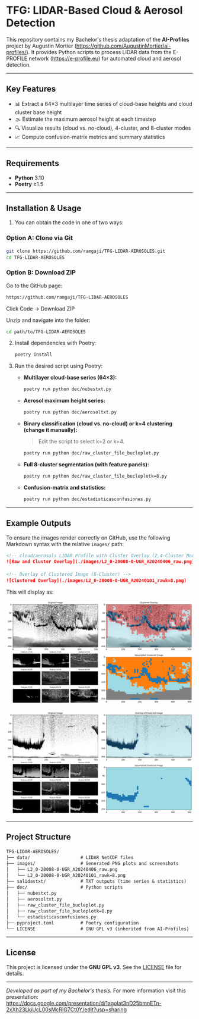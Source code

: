 # TFG: LIDAR-Based Cloud & Aerosol Detection

This repository contains my Bachelor's thesis adaptation of the **AI-Profiles** project by Augustin Mortier (https://github.com/AugustinMortier/ai-profiles/). It provides Python scripts to process LIDAR data from the E-PROFILE network (https://e-profile.eu) for automated cloud and aerosol detection.

---

## Key Features

* 📊 Extract a 64×3 multilayer time series of cloud-base heights and cloud cluster base height
* 🌫️ Estimate the maximum aerosol height at each timestep
* 🔍 Visualize results  (cloud vs. no-cloud), 4-cluster, and 8-cluster modes
* 📈 Compute confusion-matrix metrics and summary statistics

---

## Requirements

* **Python** 3.10
* **Poetry** ≥1.5

---

## Installation & Usage


1. You can obtain the code in one of two ways:

### Option A: Clone via Git

```bash
git clone https://github.com/ramgaji/TFG-LIDAR-AEROSOLES.git
cd TFG-LIDAR-AEROSOLES

 ```
### Option B: Download ZIP
Go to the GitHub page:
```bash
https://github.com/ramgaji/TFG-LIDAR-AEROSOLES
 ```
Click Code → Download ZIP

Unzip and navigate into the folder:
```bash
cd path/to/TFG-LIDAR-AEROSOLES
```
2. Install dependencies with Poetry:

   ```bash
   poetry install
   ```


3. Run the desired script using Poetry:

   * **Multilayer cloud-base series (64×3):**

     ```bash
     poetry run python dec/nubestxt.py
     ```

   * **Aerosol maximum height series:**

     ```bash
     poetry run python dec/aerosoltxt.py
     ```

   * **Binary classification (cloud vs. no-cloud) or k=4 clustering (change it manually):**

     > Edit the script to select k=2 or k=4.

     ```bash
     poetry run python dec/raw_cluster_file_bucleplot.py
     ```

   * **Full 8-cluster segmentation (with feature panels):**

     ```bash
     poetry run python dec/raw_cluster_file_bucleplotk=8.py
     ```

   * **Confusion-matrix and statistics:**

     ```bash
     poetry run python dec/estadisticasconfusiones.py
     ```

---

## Example Outputs

To ensure the images render correctly on GitHub, use the following Markdown syntax with the relative `images/` path:

```markdown
<!-- cloud/aerosols LIDAR Profile with Cluster Overlay (2,4-Cluster Mode) -->
![Raw and Cluster Overlay](./images/L2_0-20008-0-UGR_A20240406_raw.png)

<!-- Overlay of Clustered Image (8-Cluster) -->
![Clustered Overlay](./images/L2_0-20008-0-UGR_A20240101_rawk=8.png)
```

This will display as:

![Aerosols,clouds,molecules and noise](./images/L2_0-20008-0-UGR_A20240406_raw.png)

![Cloud/no cloud](./images/L2_0-20008-0-UGR_A20240101_cluster.png)

---

## Project Structure

```plaintext
TFG-LIDAR-AEROSOLES/
├── data/                   # LIDAR NetCDF files 
├── images/                 # Generated PNG plots and screenshots
│   ├── L2_0-20008-0-UGR_A20240406_raw.png
│   └── L2_0-20008-0-UGR_A20240101_rawk=8.png
├── salidastxt/             # TXT outputs (time series & statistics)
├── dec/                    # Python scripts
│   ├── nubestxt.py
│   ├── aerosoltxt.py
│   ├── raw_cluster_file_bucleplot.py
│   ├── raw_cluster_file_bucleplotk=8.py
│   └── estadisticasconfusiones.py
├── pyproject.toml          # Poetry configuration
└── LICENSE                 # GNU GPL v3 (inherited from AI-Profiles)
```

---

## License

This project is licensed under the **GNU GPL v3**. See the [LICENSE](LICENSE) file for details.

---

*Developed as part of my Bachelor's thesis.* For more information visit this presentation:
https://docs.google.com/presentation/d/1agoIat3nD25bmnETn-2xXh23LkiUcL00sMcRIG7Ct0Y/edit?usp=sharing



